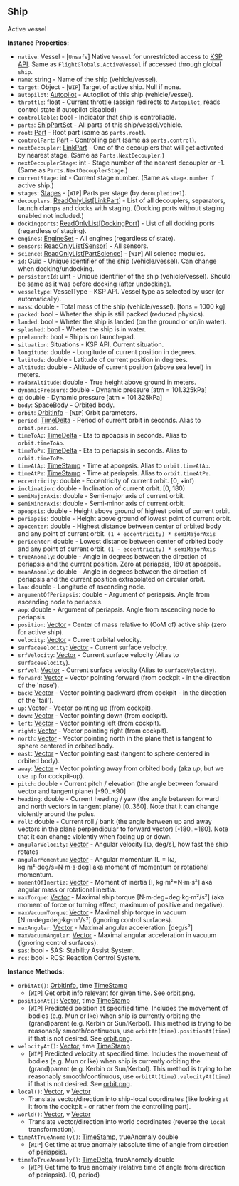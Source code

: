 ## Ship

Active vessel


**Instance Properties:**
- `native`: Vessel - \[`Unsafe`\] Native `Vessel` for unrestricted access to [KSP API](https://kerbalspaceprogram.com/api/class_vessel.html). Same as `FlightGlobals.ActiveVessel` if accessed through global `ship`.
- `name`: string - Name of the ship (vehicle/vessel).
- `target`: Object - \[`WIP`\] Target of active ship. Null if none.
- `autopilot`: [Autopilot](Autopilot.md) - Autopilot of this ship (vehicle/vessel).
- `throttle`: float - Current throttle (assign redirects to `Autopilot`, reads control state if autopilot disabled)
- `controllable`: bool - Indicator that ship is controllable.
- `parts`: [ShipPartSet](../Parts/ShipPartSet.md) - All parts of this ship/vessel/vehicle.
- `root`: [Part](../Parts/PartBase.md) - Root part (same as `parts.root`).
- `controlPart`: [Part](../Parts/PartBase.md) - Controlling part (same as `parts.control`).
- `nextDecoupler`: [LinkPart](../Parts/LinkPart.md) - One of the decouplers that will get activated by nearest stage. (Same as `Parts.NextDecoupler`.)
- `nextDecouplerStage`: int - Stage number of the nearest decoupler or -1. (Same as `Parts.NextDecouplerStage`.)
- `currentStage`: int - Current stage number. (Same as `stage.number` if active ship.)
- `stages`: [Stages](../Parts/Stages.md) - \[`WIP`\] Parts per stage (by `decoupledin+1`).
- `decouplers`: [ReadOnlyList](ReadOnlyList.1.md)\[[LinkPart](../Parts/LinkPart.md)\] - List of all decouplers, separators, launch clamps and docks with staging. (Docking ports without staging enabled not included.)
- `dockingports`: [ReadOnlyList](ReadOnlyList.1.md)\[[DockingPort](../Parts/DockingPort.md)\] - List of all docking ports (regardless of staging).
- `engines`: [EngineSet](../Parts/EngineSet.md) - All engines (regardless of state).
- `sensors`: [ReadOnlyList](ReadOnlyList.1.md)\[[Sensor](../Parts/Sensor.md)\] - All sensors.
- `science`: [ReadOnlyList](ReadOnlyList.1.md)\[[PartScience](../Parts/PartScience.md)\] - \[`WIP`\] All science modules.
- `id`: Guid - Unique identifier of the ship (vehicle/vessel). Can change when docking/undocking.
- `persistentId`: uint - Unique identifier of the ship (vehicle/vessel). Should be same as it was before docking (after undocking).
- `vesseltype`: VesselType - KSP API. Vessel type as selected by user (or automatically).
- `mass`: double - Total mass of the ship (vehicle/vessel). [tons = 1000 kg]
- `packed`: bool - Wheter the ship is still packed (reduced physics).
- `landed`: bool - Wheter the ship is landed (on the ground or on/in water).
- `splashed`: bool - Wheter the ship is in water.
- `prelaunch`: bool - Ship is on launch-pad.
- `situation`: Situations - KSP API. Current situation.
- `longitude`: double - Longitude of current position in degrees.
- `latitude`: double - Latitude of current position in degrees.
- `altitude`: double - Altitude of current position (above sea level) in meters.
- `radarAltitude`: double - True height above ground in meters.
- `dynamicPressure`: double - Dynamic pressure [atm = 101.325kPa]
- `q`: double - Dynamic pressure [atm = 101.325kPa]
- `body`: [SpaceBody](SpaceBody.md) - Orbited body.
- `orbit`: [OrbitInfo](OrbitInfo.md) - \[`WIP`\] Orbit parameters.
- `period`: [TimeDelta](TimeDelta.md) - Period of current orbit in seconds. Alias to `orbit.period`.
- `timeToAp`: [TimeDelta](TimeDelta.md) - Eta to apoapsis in seconds. Alias to `orbit.timeToAp`.
- `timeToPe`: [TimeDelta](TimeDelta.md) - Eta to periapsis in seconds. Alias to `orbit.timeToPe`.
- `timeAtAp`: [TimeStamp](TimeStamp.md) - Time at apoapsis. Alias to `orbit.timeAtAp`.
- `timeAtPe`: [TimeStamp](TimeStamp.md) - Time at periapsis. Alias to `orbit.timeAtPe`.
- `eccentricity`: double - Eccentricity of current orbit. \[0, +inf)
- `inclination`: double - Inclination of current orbit. \[0, 180)
- `semiMajorAxis`: double - Semi-major axis of current orbit.
- `semiMinorAxis`: double - Semi-minor axis of current orbit.
- `apoapsis`: double - Height above ground of highest point of current orbit.
- `periapsis`: double - Height above ground of lowest point of current orbit.
- `apocenter`: double - Highest distance between center of orbited body and any point of current orbit. `(1 + eccentricity) * semiMajorAxis`
- `pericenter`: double - Lowest distance between center of orbited body and any point of current orbit. `(1 - eccentricity) * semiMajorAxis`
- `trueAnomaly`: double - Angle in degrees between the direction of periapsis and the current position. Zero at periapsis, 180 at apoapsis.
- `meanAnomaly`: double - Angle in degrees between the direction of periapsis and the current position extrapolated on circular orbit.
- `lan`: double - Longitude of ascending node.
- `argumentOfPeriapsis`: double - Argument of periapsis. Angle from ascending node to periapsis.
- `aop`: double - Argument of periapsis. Angle from ascending node to periapsis.
- `position`: [Vector](Vector.md) - Center of mass relative to (CoM of) active ship (zero for active ship).
- `velocity`: [Vector](Vector.md) - Current orbital velocity.
- `surfaceVelocity`: [Vector](Vector.md) - Current surface velocity.
- `srfVelocity`: [Vector](Vector.md) - Current surface velocity (Alias to `surfaceVelocity`).
- `srfvel`: [Vector](Vector.md) - Current surface velocity (Alias to `surfaceVelocity`).
- `forward`: [Vector](Vector.md) - Vector pointing forward (from cockpit - in the direction of the 'nose').
- `back`: [Vector](Vector.md) - Vector pointing backward (from cockpit - in the direction of the 'tail').
- `up`: [Vector](Vector.md) - Vector pointing up (from cockpit).
- `down`: [Vector](Vector.md) - Vector pointing down (from cockpit).
- `left`: [Vector](Vector.md) - Vector pointing left (from cockpit).
- `right`: [Vector](Vector.md) - Vector pointing right (from cockpit).
- `north`: [Vector](Vector.md) - Vector pointing north in the plane that is tangent to sphere centered in orbited body.
- `east`: [Vector](Vector.md) - Vector pointing east (tangent to sphere centered in orbited body).
- `away`: [Vector](Vector.md) - Vector pointing away from orbited body (aka *up*, but we use `up` for cockpit-up).
- `pitch`: double - Current pitch / elevation (the angle between forward vector and tangent plane) \[-90..+90]
- `heading`: double - Current heading / yaw (the angle between forward and north vectors in tangent plane) \[0..360]. Note that it can change violently around the poles.
- `roll`: double - Current roll / bank (the angle between up and away vectors in the plane perpendicular to forward vector) \[-180..+180]. Note that it can change violently when facing up or down.
- `angularVelocity`: [Vector](Vector.md) - Angular velocity \[ω, deg/s], how fast the ship rotates
- `angularMomentum`: [Vector](Vector.md) - Angular momentum \[L = Iω, kg⋅m²⋅deg/s=N⋅m⋅s⋅deg] aka moment of momentum or rotational momentum.
- `momentOfInertia`: [Vector](Vector.md) - Moment of inertia \[I, kg⋅m²=N⋅m⋅s²] aka angular mass or rotational inertia.
- `maxTorque`: [Vector](Vector.md) - Maximal ship torque \[N⋅m⋅deg=deg⋅kg⋅m²/s²] (aka moment of force or turning effect, maximum of positive and negative).
- `maxVacuumTorque`: [Vector](Vector.md) - Maximal ship torque in vacuum \[N⋅m⋅deg=deg⋅kg⋅m²/s²] (ignoring control surfaces).
- `maxAngular`: [Vector](Vector.md) - Maximal angular acceleration. \[deg/s²]
- `maxVacuumAngular`: [Vector](Vector.md) - Maximal angular acceleration in vacuum (ignoring control surfaces).
- `sas`: bool - SAS: Stability Assist System.
- `rcs`: bool - RCS: Reaction Control System.

**Instance Methods:**
- `orbitAt()`: [OrbitInfo](OrbitInfo.md), time [TimeStamp](TimeStamp.md)
  - \[`WIP`\] Get orbit info relevant for given time. See [orbit.png](orbit.png).
- `positionAt()`: [Vector](Vector.md), time [TimeStamp](TimeStamp.md)
  - \[`WIP`\] Predicted position at specified time. Includes the movement of bodies (e.g. Mun or Ike) when ship is currently orbiting the (grand)parent (e.g. Kerbin or Sun/Kerbol). This method is trying to be reasonably smooth/continuous, use `orbitAt(time).positionAt(time)` if that is not desired. See [orbit.png](orbit.png).
- `velocityAt()`: [Vector](Vector.md), time [TimeStamp](TimeStamp.md)
  - \[`WIP`\] Predicted velocity at specified time. Includes the movement of bodies (e.g. Mun or Ike) when ship is currently orbiting the (grand)parent (e.g. Kerbin or Sun/Kerbol). This method is trying to be reasonably smooth/continuous, use `orbitAt(time).velocityAt(time)` if that is not desired. See [orbit.png](orbit.png).
- `local()`: [Vector](Vector.md), v [Vector](Vector.md)
  - Translate vector/direction into ship-local coordinates (like looking at it from the cockpit - or rather from the controlling part).
- `world()`: [Vector](Vector.md), v [Vector](Vector.md)
  - Translate vector/direction into world coordinates (reverse the `local` transformation).
- `timeAtTrueAnomaly()`: [TimeStamp](TimeStamp.md), trueAnomaly double
  - \[`WIP`\] Get time at true anomaly (absolute time of angle from direction of periapsis).
- `timeToTrueAnomaly()`: [TimeDelta](TimeDelta.md), trueAnomaly double
  - \[`WIP`\] Get time to true anomaly (relative time of angle from direction of periapsis). [0, period)
